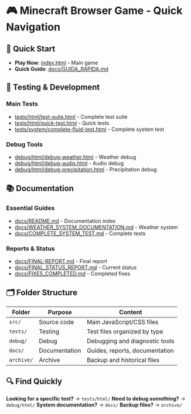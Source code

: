 # 🎮 Minecraft Browser Game - Quick Navigation

## 🚀 Quick Start
- **Play Now**: [index.html](index.html) - Main game
- **Quick Guide**: [docs/GUIDA_RAPIDA.md](docs/GUIDA_RAPIDA.md)

## 🧪 Testing & Development

### Main Tests
- [tests/html/test-suite.html](tests/html/test-suite.html) - Complete test suite
- [tests/html/quick-test.html](tests/html/quick-test.html) - Quick tests
- [tests/system/complete-fluid-test.html](tests/system/complete-fluid-test.html) - Complete system test

### Debug Tools
- [debug/html/debug-weather.html](debug/html/debug-weather.html) - Weather debug
- [debug/html/debug-audio.html](debug/html/debug-audio.html) - Audio debug
- [debug/html/debug-precipitation.html](debug/html/debug-precipitation.html) - Precipitation debug

## 📚 Documentation

### Essential Guides
- [docs/README.md](docs/README.md) - Documentation index
- [docs/WEATHER_SYSTEM_DOCUMENTATION.md](docs/WEATHER_SYSTEM_DOCUMENTATION.md) - Weather system
- [docs/COMPLETE_SYSTEM_TEST.md](docs/COMPLETE_SYSTEM_TEST.md) - Complete tests

### Reports & Status
- [docs/FINAL-REPORT.md](docs/FINAL-REPORT.md) - Final report
- [docs/FINAL_STATUS_REPORT.md](docs/FINAL_STATUS_REPORT.md) - Current status
- [docs/FIXES_COMPLETED.md](docs/FIXES_COMPLETED.md) - Completed fixes

## 🗂️ Folder Structure

| Folder | Purpose | Content |
|--------|---------|---------|
| `src/` | Source code | Main JavaScript/CSS files |
| `tests/` | Testing | Test files organized by type |
| `debug/` | Debug | Debugging and diagnostic tools |
| `docs/` | Documentation | Guides, reports, documentation |
| `archive/` | Archive | Backup and historical files |

## 🔍 Find Quickly

**Looking for a specific test?** → `tests/html/`
**Need to debug something?** → `debug/html/`
**System documentation?** → `docs/`
**Backup files?** → `archive/`

